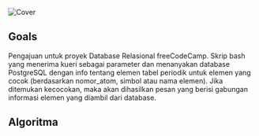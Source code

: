 ![Cover]()

## Goals  

Pengajuan untuk proyek Database Relasional freeCodeCamp.
Skrip bash yang menerima kueri sebagai parameter dan menanyakan database PostgreSQL dengan info tentang elemen tabel periodik untuk elemen yang cocok (berdasarkan nomor_atom, simbol atau nama elemen). Jika ditemukan kecocokan, maka akan dihasilkan pesan yang berisi gabungan informasi elemen yang diambil dari database.

## Algoritma  

